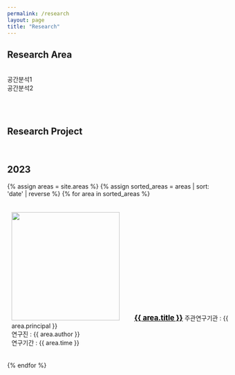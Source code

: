 ```yaml
---
permalink: /research
layout: page
title: "Research"
---
```


## Research Area
<br/>
공간분석1<br/>
공간분석2<br/>

<br/><br/>

## Research Project
<br/>

## 2023

{% assign areas = site.areas %} 
{% assign sorted_areas = areas | sort: 'date' | reverse %}
{% for area in sorted_areas %}

<div class="container" style="display: inline-block; width: 100%; margin: 20px 10px 20px 10px;">
    <img src="{{ site.url }}{{ site.baseurl }}/assets/img/{{ area.img }}" style= "height: 250px; width: 250px;"/>
    <a href="{{ area.permalink | relative_url }}" style="color: black; margin-left: 30px;"><span style="font-size:120%; font-weight:bolder;">{{ area.title }}</span></a>
    주관연구기관 : {{ area.principal }}<br/>
    연구진 : {{ area.author }}<br/>
    연구기간 : {{ area.time }}<br/>
<!--     <strong><a href="{{ area.link.url }}">[link]</a></strong> -->
</div>

{% endfor %}

